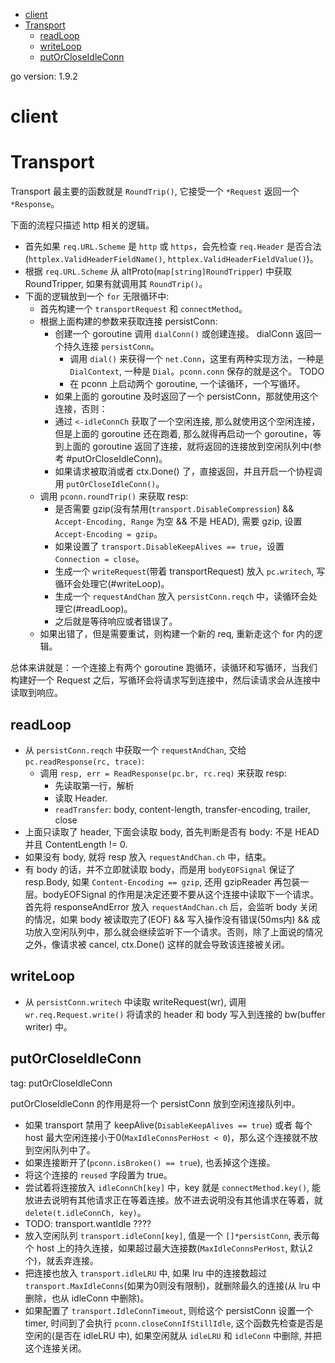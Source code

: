 <!-- TOC depthFrom:1 depthTo:6 withLinks:1 updateOnSave:1 orderedList:0 -->

- [client](#client)
- [Transport](#transport)
	- [readLoop](#readloop)
	- [writeLoop](#writeloop)
	- [putOrCloseIdleConn](#putorcloseidleconn)

<!-- /TOC -->

go version: 1.9.2

# client


# Transport

Transport 最主要的函数就是 `RoundTrip()`, 它接受一个 `*Request` 返回一个 `*Response`。

下面的流程只描述 http 相关的逻辑。

- 首先如果 `req.URL.Scheme` 是 `http` 或 `https`，会先检查 `req.Header` 是否合法(`httplex.ValidHeaderFieldName()`, `httplex.ValidHeaderFieldValue()`)。
- 根据 `req.URL.Scheme` 从 altProto(`map[string]RoundTripper`) 中获取 RoundTripper, 如果有就调用其 `RoundTrip()`。
- 下面的逻辑放到一个 `for` 无限循环中:
    - 首先构建一个 `transportRequest` 和 `connectMethod`。
    - 根据上面构建的参数来获取连接 persistConn:
        - 创建一个 goroutine 调用 `dialConn()` 或创建连接。 dialConn 返回一个持久连接 `persistConn`。
            - 调用 `dial()` 来获得一个 `net.Conn`，这里有两种实现方法，一种是 `DialContext`, 一种是 `Dial`。`pconn.conn` 保存的就是这个。 TODO
            - 在 pconn 上启动两个 goroutine, 一个读循环，一个写循环。
        - 如果上面的 goroutine 及时返回了一个 persistConn，那就使用这个连接，否则：
        - 通过 `<-idleConnCh` 获取了一个空闲连接, 那么就使用这个空闲连接，但是上面的 goroutine 还在跑着, 那么就得再启动一个 goroutine，等到上面的 goroutine 返回了连接，就将返回的连接放到空闲队列中(参考 #putOrCloseIdleConn)。
        - 如果请求被取消或者 ctx.Done() 了，直接返回，并且开启一个协程调用 `putOrCloseIdleConn()`。
    - 调用 `pconn.roundTrip()` 来获取 resp:
        - 是否需要 gzip(没有禁用(`transport.DisableCompression`) && `Accept-Encoding, Range` 为空 && 不是 HEAD), 需要 gzip, 设置 `Accept-Encoding = gzip`。
        - 如果设置了 `transport.DisableKeepAlives == true`，设置 `Connection = close`。
        - 生成一个 `writeRequest`(带着 transportRequest) 放入 `pc.writech`, 写循环会处理它(#writeLoop)。
        - 生成一个 `requestAndChan` 放入 `persistConn.reqch` 中，读循环会处理它(#readLoop)。
        - 之后就是等待响应或者错误了。
    - 如果出错了，但是需要重试，则构建一个新的 req, 重新走这个 for 内的逻辑。


总体来讲就是：一个连接上有两个 goroutine 跑循环，读循环和写循环，当我们构建好一个 Request 之后，写循环会将请求写到连接中，然后读请求会从连接中读取到响应。


## readLoop

- 从 `persistConn.reqch` 中获取一个 `requestAndChan`, 交给 `pc.readResponse(rc, trace)`:
    - 调用 `resp, err = ReadResponse(pc.br, rc.req)` 来获取 resp:
        - 先读取第一行，解析
        - 读取 Header.
        - `readTransfer`: body, content-length, transfer-encoding, trailer, close
- 上面只读取了 header, 下面会读取 body, 首先判断是否有 body: 不是 HEAD 并且 ContentLength != 0.
- 如果没有 body, 就将 resp 放入 `requestAndChan.ch` 中，结束。
- 有 body 的话，并不立即就读取 body，而是用 `bodyEOFSignal` 保证了 resp.Body, 如果 `Content-Encoding == gzip`, 还用 gzipReader 再包装一层。bodyEOFSignal 的作用是决定还要不要从这个连接中读取下一个请求。首先将 responseAndError 放入 `requestAndChan.ch` 后，会监听 body 关闭的情况，如果 body 被读取完了(EOF) && 写入操作没有错误(50ms内) && 成功放入空闲队列中，那么就会继续监听下一个请求。否则，除了上面说的情况之外，像请求被 cancel, ctx.Done() 这样的就会导致该连接被关闭。


## writeLoop

- 从 `persistConn.writech` 中读取 writeRequest(wr), 调用 `wr.req.Request.write()` 将请求的 header 和 body 写入到连接的 bw(buffer writer) 中。



## putOrCloseIdleConn
tag: putOrCloseIdleConn

putOrCloseIdleConn 的作用是将一个 persistConn 放到空闲连接队列中。

- 如果 transport 禁用了 keepAlive(`DisableKeepAlives == true`) 或者 每个 host 最大空闲连接小于0(`MaxIdleConnsPerHost < 0`)，那么这个连接就不放到空闲队列中了。
- 如果连接断开了(`pconn.isBroken() == true`), 也丢掉这个连接。
- 将这个连接的 `reused` 字段置为 true。
- 尝试着将连接放入 `idleConnCh[key]` 中，key 就是 `connectMethod.key()`, 能放进去说明有其他请求正在等着连接。放不进去说明没有其他请求在等着，就 `delete(t.idleConnCh, key)`。
- TODO: transport.wantIdle ????
- 放入空闲队列 `transport.idleConn[key]`, 值是一个 `[]*persistConn`, 表示每个 host 上的持久连接，如果超过最大连接数(`MaxIdleConnsPerHost`, 默认2个)，就丢弃连接。
- 把连接也放入 `transport.idleLRU` 中, 如果 lru 中的连接数超过 `transport.MaxIdleConns`(如果为0则没有限制)，就删除最久的连接(从 lru 中删除，也从 idleConn 中删除)。
- 如果配置了 `transport.IdleConnTimeout`, 则给这个 persistConn 设置一个 timer, 时间到了会执行 `pconn.closeConnIfStillIdle`, 这个函数先检查是否是空闲的(是否在 idleLRU 中), 如果空闲就从 `idleLRU` 和 `idleConn` 中删除, 并把这个连接关闭。
